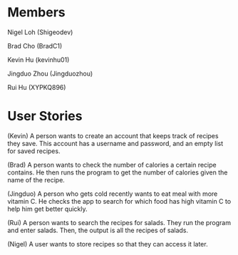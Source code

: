 # Members
Nigel Loh (Shigeodev)

Brad Cho (BradC1)

Kevin Hu (kevinhu01)

Jingduo Zhou (Jingduozhou)

Rui Hu (XYPKQ896)
# User Stories
(Kevin) A person wants to create an account that keeps track of recipes they save. This account has a username and 
password, and an empty list for saved recipes.

(Brad) A person wants to check the number of calories a certain recipe contains. He then runs the program to get the number 
of calories given the name of the recipe.

(Jingduo) A person who gets cold recently wants to eat meal with more vitamin C. He checks the app to search for which 
food has high vitamin C to help him get better quickly.

(Rui) A person wants to search the recipes for salads. They run the program and enter salads. Then, the output is all 
the recipes of salads.

(Nigel) A user wants to store recipes so that they can access it later.



